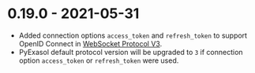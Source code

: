 # 0.19.0 - 2021-05-31

- Added connection options `access_token` and `refresh_token` to support OpenID Connect in [WebSocket Protocol V3](https://github.com/exasol/websocket-api/blob/master/docs/WebsocketAPIV3.md).
- PyExasol default protocol version will be upgraded to `3` if connection option `access_token` or `refresh_token` were used.

